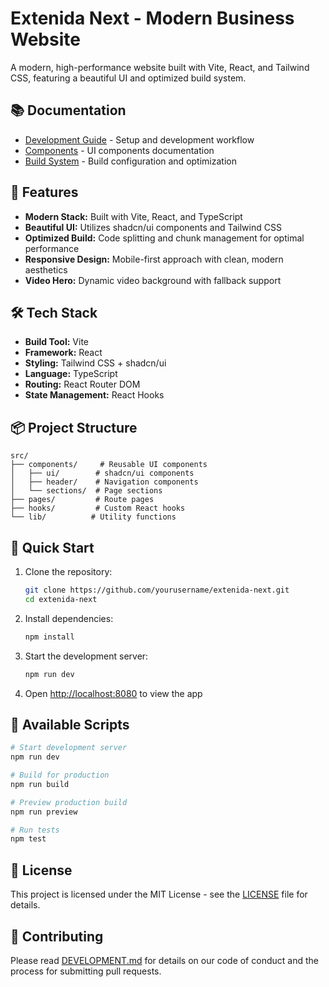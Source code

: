 # Extenida Next - Modern Business Website

A modern, high-performance website built with Vite, React, and Tailwind CSS, featuring a beautiful UI and optimized build system.

## 📚 Documentation

- [Development Guide](docs/DEVELOPMENT.md) - Setup and development workflow
- [Components](docs/COMPONENTS.md) - UI components documentation
- [Build System](docs/BUILD.md) - Build configuration and optimization

## 🚀 Features

- **Modern Stack:** Built with Vite, React, and TypeScript
- **Beautiful UI:** Utilizes shadcn/ui components and Tailwind CSS
- **Optimized Build:** Code splitting and chunk management for optimal performance
- **Responsive Design:** Mobile-first approach with clean, modern aesthetics
- **Video Hero:** Dynamic video background with fallback support

## 🛠️ Tech Stack

- **Build Tool:** Vite
- **Framework:** React
- **Styling:** Tailwind CSS + shadcn/ui
- **Language:** TypeScript
- **Routing:** React Router DOM
- **State Management:** React Hooks

## 📦 Project Structure

```plaintext
src/
├── components/     # Reusable UI components
│   ├── ui/        # shadcn/ui components
│   ├── header/    # Navigation components
│   └── sections/  # Page sections
├── pages/         # Route pages
├── hooks/         # Custom React hooks
└── lib/          # Utility functions
```

## 🚀 Quick Start

1. Clone the repository:

   ```bash
   git clone https://github.com/yourusername/extenida-next.git
   cd extenida-next
   ```

2. Install dependencies:

   ```bash
   npm install
   ```

3. Start the development server:

   ```bash
   npm run dev
   ```

4. Open [http://localhost:8080](http://localhost:8080) to view the app

## 🔧 Available Scripts

```bash
# Start development server
npm run dev

# Build for production
npm run build

# Preview production build
npm run preview

# Run tests
npm test
```

## 📝 License

This project is licensed under the MIT License - see the [LICENSE](LICENSE) file for details.

## 🤝 Contributing

Please read [DEVELOPMENT.md](docs/DEVELOPMENT.md) for details on our code of conduct and the process for submitting pull requests.
